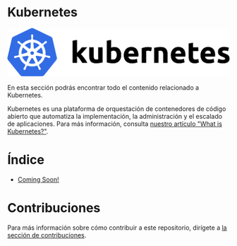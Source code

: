 # Kubernetes

![Kubernetes](../../../images/section_kubernetes_logo.png)

En esta sección podrás encontrar todo el contenido relacionado a Kubernetes.

Kubernetes es una plataforma de orquestación de contenedores de código abierto que automatiza la implementación, la administración y el escalado de aplicaciones. Para más información, consulta [nuestro artículo "What is Kubernetes?"](https://www.ibm.com/cloud/learn/kubernetes).

# Índice

- [Coming Soon!]()

# Contribuciones

Para más información sobre cómo contribuir a este repositorio, dirígete a [la sección de contribuciones](docs/CONTRIBUITING.md).